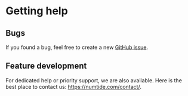 # Getting help

## Bugs

If you found a bug, feel free to create a new [GitHub issue](https://github.com/nix-community/srvos/issues/new/choose).

## Feature development

For dedicated help or priority support, we are also available. Here is the best place to contact us: <https://numtide.com/contact/>.

